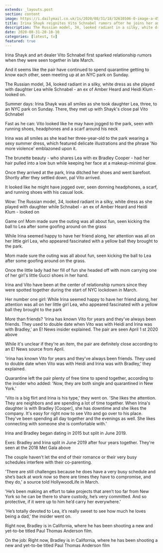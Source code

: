 ```yaml
---
extends: _layouts.post
section: content
image: https://i.dailymail.co.uk/1s/2020/08/31/18/32610506-0-image-a-45_1598894432538.jpg 
title: Irina Shayk reignites Vito Schnabel rumors after he joins her and her daughter at the park 
description: The Russian model, 34, looked radiant in a silky, white dress as she played with daughter Lea while Schnabel - an ex of Amber Heard and Heidi Klum - looked on. 
date: 2020-08-31-20-10-10 
categories: [latest, tv] 
featured: true 
--- 
```

Irina Shayk and art dealer Vito Schnabel first sparked relationship rumors when they were seen together in late March.

And it seems like the pair have continued to spend quarantine getting to know each other, seen meeting up at an NYC park on Sunday.

The Russian model, 34, looked radiant in a silky, white dress as she played with daughter Lea while Schnabel - an ex of Amber Heard and Heidi Klum - looked on.

Summer days: Irina Shayk was all smiles as she took daughter Lea, three, to an NYC park on Sunday. There, they met up with Shayk's close pal Vito Schnabel

Fast as he can: Vito looked like he may have jogged to the park, seen with running shoes, headphones and a scarf around his neck 

Irina was all smiles as she lead her three-year-old to the park wearing a sexy summer dress, which featured delicate illustrations and the phrase 'No more violence' emblazoned upon it.

The brunette beauty - who shares Lea with ex Bradley Cooper - had her hair pulled into a low bun while keeping her face at a makeup-minimal glow.

Once they arrived at the park, Irina ditched her shoes and went barefoot. Shortly after they settled down, pal Vito arrived.

It looked like he might have jogged over, seen donning headphones, a scarf, and running shoes with his casual look.

Wow: The Russian model, 34, looked radiant in a silky, white dress as she played with daughter while Schnabel - an ex of Amber Heard and Heidi Klum - looked on

Game on! Mom made sure the outing was all about fun, seen kicking the ball to Lea after some goofing around on the grass

While Irina seemed happy to have her friend along, her attention was all on her little girl Lea, who appeared fascinated with a yellow ball they brought to the park.

Mom made sure the outing was all about fun, seen kicking the ball to Lea after some goofing around on the grass.

Once the little lady had her fill of fun she headed off with mom carrying one of her girl's little Gucci shoes in her hand. 

Irina and Vito have been at the center of relationship rumors since they were spotted together during the start of NYC lockdown in March. 

Her number one girl: While Irina seemed happy to have her friend along, her attention was all on her little girl Lea, who appeared fascinated with a yellow ball they brought to the park 

More than friends? 'Irina has known Vito for years and they've always been friends. They used to double date when Vito was with Heidi and Irina was with Bradley,' an E! News insider explained. The pair are seen April 1 st 2020 above

While it's unclear if they're an item, the pair are definitely close according to an E! News source from April.

'Irina has known Vito for years and they've always been friends. They used to double date when Vito was with Heidi and Irina was with Bradley,' they explained.

Quarantine left the pair plenty of free time to spend together, according to the insider who added: 'Now, they are both single and quarantined in New York.'

'Vito is a big flirt and Irina is his type,' they went on. 'She likes the attention. They are neighbors and are spending a lot of time together. When Irina's daughter is with Bradley [Cooper], she has downtime and she likes the company. It's easy for right now to see Vito and go over to his place. They've been spending all day together and the evenings as well. She likes connecting with someone she is comfortable with.'

Irina and Bradley began dating in 2015 but split in June 2019.

Exes: Bradley and Irina split in June 2019 after four years together. They're seen at the 2018 Met Gala above

The couple haven't let the end of their romance or their very busy schedules interfere with their co-parenting.  

'There are still challenges because he does have a very busy schedule and she’s back at work now so there are times they have to compromise, and they do,' a source told HollywoodLife in March.

'He’s been making an effort to take projects that aren’t too far from New York so he can be there to share custody, he’s very committed. And so protective, if it were up to him he’d carry her everywhere.' 

'He’s totally devoted to Lea, it’s really sweet to see how much he loves being a dad,' the insider went on.

Right now, Bradley is in California, where he has been shooting a new and yet-to-be titled Paul Thomas Anderson film.

On the job: Right now, Bradley is in California, where he has been shooting a new and yet-to-be titled Paul Thomas Anderson film 

